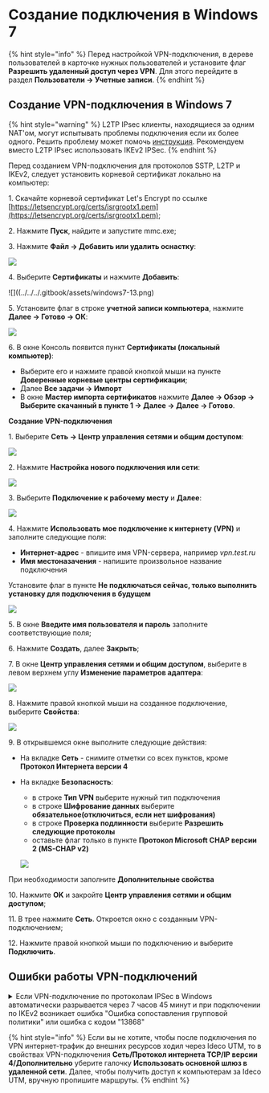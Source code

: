 # Создание подключения в Windows 7

{% hint style="info" %}
Перед настройкой VPN-подключения, в дереве пользователей в карточке нужных пользователей и установите флаг **Разрешить удаленный доступ через VPN**. Для этого перейдите в раздел **Пользователи -> Учетные записи**.
{% endhint %}

## Создание VPN-подключения в Windows 7

{% hint style="warning" %}
L2TP IPsec клиенты, находящиеся за одним NAT'ом, могут испытывать проблемы подключения если их более одного. Решить проблему может помочь [инструкция](https://docs.microsoft.com/en-us/troubleshoot/windows-server/networking/configure-l2tp-ipsec-server-behind-nat-t-device). Рекомендуем вместо L2TP IPsec использовать IKEv2 IPSec.
{% endhint %}

Перед созданием VPN-подключения для протоколов SSTP, L2TP и IKEv2, следует установить корневой сертификат локально на компьютер:

1\. Скачайте корневой сертификат Let's Encrypt по ссылке [https://letsencrypt.org/certs/isrgrootx1.pem](https://letsencrypt.org/certs/isrgrootx1.pem);

2\. Нажмите **Пуск**, найдите и запустите mmc.exe;

3\. Нажмите **Файл -> Добавить или удалить оснастку**:

![](../../../.gitbook/assets/windows7-12.png)

4\. Выберите **Сертификаты** и нажмите **Добавить**:

![]((../../../.gitbook/assets/windows7-13.png)

5\. Установите флаг в строке **учетной записи компьютера**, нажмите **Далее -> Готово -> ОК**:

![](../../../.gitbook/assets/windows7-14.png)

6\. В окне Консоль появится пункт **Сертификаты (локальный компьютер)**:
* Выберите его и нажмите правой кнопкой мыши на пункте **Доверенные корневые центры сертификации**;
* Далее **Все задачи -> Импорт**
* В окне **Мастер импорта сертификатов** нажмите **Далее -> Обзор -> Выберите скачанный в пункте 1 -> Далее -> Далее -> Готово**.

**Создание VPN-подключения**

1\. Выберите **Сеть -> Центр управления сетями и общим доступом**:

![](../../../.gitbook/assets/windows7.png)

2\. Нажмите **Настройка нового подключения или сети**:

![](../../../.gitbook/assets/windows7-1.png)

3\. Выберите **Подключение к рабочему месту** и **Далее**:

![](../../../.gitbook/assets/windows7-2.png)

4\. Нажмите **Использовать мое подключение к интернету (VPN)** и заполните следующие поля:
* **Интернет-адрес** - впишите имя VPN-сервера, например *vpn.test.ru*
* **Имя местоназачения** - напишите произвольное название подключения

Установите флаг в пункте **Не подключаться сейчас, только выполнить установку для подключения в будущем**

![](../../../.gitbook/assets/windows7-3.png)

5\. В окне **Введите имя пользователя и пароль** заполните соответствующие поля;

6\. Нажмите **Создать**, далее **Закрыть**;

7\. В окне **Центр управления сетями и общим доступом**, выберите в левом верхнем углу **Изменение параметров адаптера**:

![](../../../.gitbook/assets/windows7-4.png)

8\. Нажмите правой кнопкой мыши на созданное подключение, выберите **Свойства**:

![](../../../.gitbook/assets/windows7-5.png)

9\. В открывшемся окне выполните следующие действия:
* На вкладке **Сеть** - снимите отметки со всех пунктов, кроме **Протокол Интернета версии 4**
* На вкладке **Безопасность**:
  * в строке **Тип VPN** выберите нужный тип подключения
  * в строке **Шифрование данных** выберите **обязательное(отключиться, если нет шифрования)**
  * в строке **Проверка подлинности** выберите **Разрешить следующие протоколы**
  * оставьте флаг только в пункте **Протокол Microsoft СНАР версии 2 (MS-CHAP v2)**
  
  ![](../../../.gitbook/assets/windows7-6.png)

При необходимости заполните **Дополнительные свойства**

10\. Нажмите **OK** и закройте **Центр управления сетями и общим доступом**;

11\. В трее нажмите **Сеть**. Откроется окно с созданным VPN-подключением;

12\. Нажмите правой кнопкой мыши по подключению и выберите **Подключить**.

## Ошибки работы VPN-подключений

<details>

<summary>Если VPN-подключение по протоколам IPSeс в Windows автоматически разрывается через 7 часов 45 минут и при подключении по IKEv2 возникает ошибка "Ошибка сопоставления групповой политики" или ошибка с кодом "13868"</summary>

Для восстановления связи подойдут следующие действия:

1\. Переподключите соединение. В данном случае соединение восстановится, но через 7 часов 45 минут вновь будет автоматически разорвано. Если вы хотите, чтобы подключение не разрывалось автоматически, то выполните действия из следующего пункта.

2\. Внесите изменения в реестр:

* Откройте **Редактор реестра**.
* Перейдите по пути `HKEY_LOCAL_MACHINE\SYSTEM\CurrentControlSet\Services\RasMan\Parameters`.
* Нажмите правой кнопкой мыши по параметру именем **NegotiateDH2048\_AES256** и нажмите **Изменить**.
* В строке **Значение** укажите значение `1`:

![](../../../.gitbook/assets/windows-vpn.png)

* Нажмите **OK**.
*   Перезагрузите Windows.

    Если параметра именем **NegotiateDH2048\_AES256** нет, то создайте его. Для этого:
* Нажмите правой кнопкой мыши по свободному месту реестра в **Parameters** и выберите **Создать -> DWORD**:

![](../../../.gitbook/assets/windows-vpn2.png)

* Задайте имя **NegotiateDH2048\_AES256**.
* Нажмите правой кнопкой мыши по созданному файлу и выберите **Изменить**:

![](../../../.gitbook/assets/windows-vpn3.png)

* В строке **Значение** укажите значение `1`:

![](../../../.gitbook/assets/windows-vpn4.png)

* Нажмите **OK**.

3\. Перезагрузите Windows.

</details>

{% hint style="info" %}
Если вы не хотите, чтобы после подключения по VPN интернет-трафик до внешних ресурсов ходил через Ideco UTM, то в свойствах VPN-подключения **Сеть/Протокол интернета TCP/IP версии 4/Дополнительно** уберите галочку **Использовать основной шлюз в удаленной сети**. Далее, чтобы получить доступ к компьютерам за Ideco UTM, вручную пропишите маршруты.
{% endhint %}